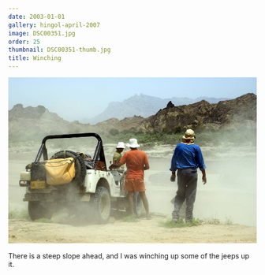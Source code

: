 ```yaml
---
date: 2003-01-01
gallery: hingol-april-2007
image: DSC00351.jpg
order: 25
thumbnail: DSC00351-thumb.jpg
title: Winching
---
```


![Winching](./DSC00351.jpg)

There is a steep slope ahead, and I was winching up some of the jeeps up it.